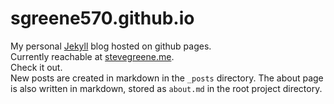 # sgreene570.github.io
My personal [Jekyll](https://jekyllrb.com/) blog hosted on github pages.
<br>
Currently reachable at [stevegreene.me](http://stevegreene.me).
<br>
Check it out.
<br>
New posts are created in markdown in the <code>\_posts</code> directory. The about page
 is also written in markdown, stored as <code>about.md</code> in the root project directory.

